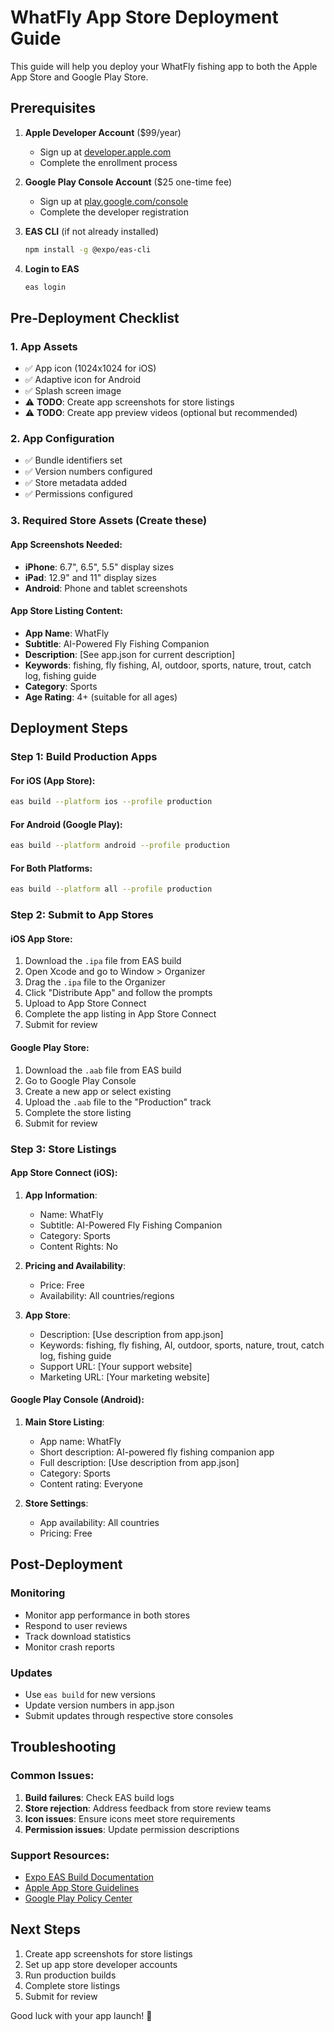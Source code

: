 # WhatFly App Store Deployment Guide

This guide will help you deploy your WhatFly fishing app to both the Apple App Store and Google Play Store.

## Prerequisites

1. **Apple Developer Account** ($99/year)
   - Sign up at [developer.apple.com](https://developer.apple.com)
   - Complete the enrollment process

2. **Google Play Console Account** ($25 one-time fee)
   - Sign up at [play.google.com/console](https://play.google.com/console)
   - Complete the developer registration

3. **EAS CLI** (if not already installed)
   ```bash
   npm install -g @expo/eas-cli
   ```

4. **Login to EAS**
   ```bash
   eas login
   ```

## Pre-Deployment Checklist

### 1. App Assets
- ✅ App icon (1024x1024 for iOS)
- ✅ Adaptive icon for Android
- ✅ Splash screen image
- ⚠️ **TODO**: Create app screenshots for store listings
- ⚠️ **TODO**: Create app preview videos (optional but recommended)

### 2. App Configuration
- ✅ Bundle identifiers set
- ✅ Version numbers configured
- ✅ Store metadata added
- ✅ Permissions configured

### 3. Required Store Assets (Create these)

#### App Screenshots Needed:
- **iPhone**: 6.7", 6.5", 5.5" display sizes
- **iPad**: 12.9" and 11" display sizes
- **Android**: Phone and tablet screenshots

#### App Store Listing Content:
- **App Name**: WhatFly
- **Subtitle**: AI-Powered Fly Fishing Companion
- **Description**: [See app.json for current description]
- **Keywords**: fishing, fly fishing, AI, outdoor, sports, nature, trout, catch log, fishing guide
- **Category**: Sports
- **Age Rating**: 4+ (suitable for all ages)

## Deployment Steps

### Step 1: Build Production Apps

#### For iOS (App Store):
```bash
eas build --platform ios --profile production
```

#### For Android (Google Play):
```bash
eas build --platform android --profile production
```

#### For Both Platforms:
```bash
eas build --platform all --profile production
```

### Step 2: Submit to App Stores

#### iOS App Store:
1. Download the `.ipa` file from EAS build
2. Open Xcode and go to Window > Organizer
3. Drag the `.ipa` file to the Organizer
4. Click "Distribute App" and follow the prompts
5. Upload to App Store Connect
6. Complete the app listing in App Store Connect
7. Submit for review

#### Google Play Store:
1. Download the `.aab` file from EAS build
2. Go to Google Play Console
3. Create a new app or select existing
4. Upload the `.aab` file to the "Production" track
5. Complete the store listing
6. Submit for review

### Step 3: Store Listings

#### App Store Connect (iOS):
1. **App Information**:
   - Name: WhatFly
   - Subtitle: AI-Powered Fly Fishing Companion
   - Category: Sports
   - Content Rights: No

2. **Pricing and Availability**:
   - Price: Free
   - Availability: All countries/regions

3. **App Store**:
   - Description: [Use description from app.json]
   - Keywords: fishing, fly fishing, AI, outdoor, sports, nature, trout, catch log, fishing guide
   - Support URL: [Your support website]
   - Marketing URL: [Your marketing website]

#### Google Play Console (Android):
1. **Main Store Listing**:
   - App name: WhatFly
   - Short description: AI-powered fly fishing companion app
   - Full description: [Use description from app.json]
   - Category: Sports
   - Content rating: Everyone

2. **Store Settings**:
   - App availability: All countries
   - Pricing: Free

## Post-Deployment

### Monitoring
- Monitor app performance in both stores
- Respond to user reviews
- Track download statistics
- Monitor crash reports

### Updates
- Use `eas build` for new versions
- Update version numbers in app.json
- Submit updates through respective store consoles

## Troubleshooting

### Common Issues:
1. **Build failures**: Check EAS build logs
2. **Store rejection**: Address feedback from store review teams
3. **Icon issues**: Ensure icons meet store requirements
4. **Permission issues**: Update permission descriptions

### Support Resources:
- [Expo EAS Build Documentation](https://docs.expo.dev/build/introduction/)
- [Apple App Store Guidelines](https://developer.apple.com/app-store/review/guidelines/)
- [Google Play Policy Center](https://play.google.com/about/developer-content-policy/)

## Next Steps

1. Create app screenshots for store listings
2. Set up app store developer accounts
3. Run production builds
4. Complete store listings
5. Submit for review

Good luck with your app launch! 🎣
